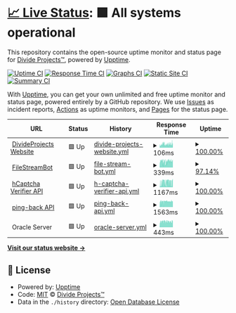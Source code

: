 # [📈 Live Status](https://status.divideprojects.com): <!--live status--> **🟩 All systems operational**

This repository contains the open-source uptime monitor and status page for [Divide Projects™](https://divideprojects.com), powered by [Upptime](https://github.com/upptime/upptime).

[![Uptime CI](https://github.com/divideprojects/uptime-monitor/workflows/Uptime%20CI/badge.svg)](https://github.com/divideprojects/uptime-monitor/actions?query=workflow%3A%22Uptime+CI%22)
[![Response Time CI](https://github.com/divideprojects/uptime-monitor/workflows/Response%20Time%20CI/badge.svg)](https://github.com/divideprojects/uptime-monitor/actions?query=workflow%3A%22Response+Time+CI%22)
[![Graphs CI](https://github.com/divideprojects/uptime-monitor/workflows/Graphs%20CI/badge.svg)](https://github.com/divideprojects/uptime-monitor/actions?query=workflow%3A%22Graphs+CI%22)
[![Static Site CI](https://github.com/divideprojects/uptime-monitor/workflows/Static%20Site%20CI/badge.svg)](https://github.com/divideprojects/uptime-monitor/actions?query=workflow%3A%22Static+Site+CI%22)
[![Summary CI](https://github.com/divideprojects/uptime-monitor/workflows/Summary%20CI/badge.svg)](https://github.com/divideprojects/uptime-monitor/actions?query=workflow%3A%22Summary+CI%22)

With [Upptime](https://upptime.js.org), you can get your own unlimited and free uptime monitor and status page, powered entirely by a GitHub repository. We use [Issues](https://github.com/divideprojects/uptime-monitor/issues) as incident reports, [Actions](https://github.com/divideprojects/uptime-monitor/actions) as uptime monitors, and [Pages](https://status.divideprojects.com) for the status page.

<!--start: status pages-->
<!-- This summary is generated by Upptime (https://github.com/upptime/upptime) -->
<!-- Do not edit this manually, your changes will be overwritten -->
<!-- prettier-ignore -->
| URL | Status | History | Response Time | Uptime |
| --- | ------ | ------- | ------------- | ------ |
| <img alt="" src="https://favicons.githubusercontent.com/divideprojects.com" height="13"> [DivideProjects Website](https://divideprojects.com) | 🟩 Up | [divide-projects-website.yml](https://github.com/divideprojects/uptime-monitor/commits/HEAD/history/divide-projects-website.yml) | <details><summary><img alt="Response time graph" src="./graphs/divide-projects-website/response-time-week.png" height="20"> 106ms</summary><br><a href="https://status.divideprojects.com/history/divide-projects-website"><img alt="Response time 121" src="https://img.shields.io/endpoint?url=https%3A%2F%2Fraw.githubusercontent.com%2Fdivideprojects%2Fuptime-monitor%2FHEAD%2Fapi%2Fdivide-projects-website%2Fresponse-time.json"></a><br><a href="https://status.divideprojects.com/history/divide-projects-website"><img alt="24-hour response time 121" src="https://img.shields.io/endpoint?url=https%3A%2F%2Fraw.githubusercontent.com%2Fdivideprojects%2Fuptime-monitor%2FHEAD%2Fapi%2Fdivide-projects-website%2Fresponse-time-day.json"></a><br><a href="https://status.divideprojects.com/history/divide-projects-website"><img alt="7-day response time 106" src="https://img.shields.io/endpoint?url=https%3A%2F%2Fraw.githubusercontent.com%2Fdivideprojects%2Fuptime-monitor%2FHEAD%2Fapi%2Fdivide-projects-website%2Fresponse-time-week.json"></a><br><a href="https://status.divideprojects.com/history/divide-projects-website"><img alt="30-day response time 121" src="https://img.shields.io/endpoint?url=https%3A%2F%2Fraw.githubusercontent.com%2Fdivideprojects%2Fuptime-monitor%2FHEAD%2Fapi%2Fdivide-projects-website%2Fresponse-time-month.json"></a><br><a href="https://status.divideprojects.com/history/divide-projects-website"><img alt="1-year response time 121" src="https://img.shields.io/endpoint?url=https%3A%2F%2Fraw.githubusercontent.com%2Fdivideprojects%2Fuptime-monitor%2FHEAD%2Fapi%2Fdivide-projects-website%2Fresponse-time-year.json"></a></details> | <details><summary><a href="https://status.divideprojects.com/history/divide-projects-website">100.00%</a></summary><a href="https://status.divideprojects.com/history/divide-projects-website"><img alt="All-time uptime 100.00%" src="https://img.shields.io/endpoint?url=https%3A%2F%2Fraw.githubusercontent.com%2Fdivideprojects%2Fuptime-monitor%2FHEAD%2Fapi%2Fdivide-projects-website%2Fuptime.json"></a><br><a href="https://status.divideprojects.com/history/divide-projects-website"><img alt="24-hour uptime 100.00%" src="https://img.shields.io/endpoint?url=https%3A%2F%2Fraw.githubusercontent.com%2Fdivideprojects%2Fuptime-monitor%2FHEAD%2Fapi%2Fdivide-projects-website%2Fuptime-day.json"></a><br><a href="https://status.divideprojects.com/history/divide-projects-website"><img alt="7-day uptime 100.00%" src="https://img.shields.io/endpoint?url=https%3A%2F%2Fraw.githubusercontent.com%2Fdivideprojects%2Fuptime-monitor%2FHEAD%2Fapi%2Fdivide-projects-website%2Fuptime-week.json"></a><br><a href="https://status.divideprojects.com/history/divide-projects-website"><img alt="30-day uptime 100.00%" src="https://img.shields.io/endpoint?url=https%3A%2F%2Fraw.githubusercontent.com%2Fdivideprojects%2Fuptime-monitor%2FHEAD%2Fapi%2Fdivide-projects-website%2Fuptime-month.json"></a><br><a href="https://status.divideprojects.com/history/divide-projects-website"><img alt="1-year uptime 100.00%" src="https://img.shields.io/endpoint?url=https%3A%2F%2Fraw.githubusercontent.com%2Fdivideprojects%2Fuptime-monitor%2FHEAD%2Fapi%2Fdivide-projects-website%2Fuptime-year.json"></a></details>
| <img alt="" src="https://favicons.githubusercontent.com/publiclink-bot.divideprojects.com" height="13"> [FileStreamBot](https://publiclink-bot.divideprojects.com) | 🟩 Up | [file-stream-bot.yml](https://github.com/divideprojects/uptime-monitor/commits/HEAD/history/file-stream-bot.yml) | <details><summary><img alt="Response time graph" src="./graphs/file-stream-bot/response-time-week.png" height="20"> 339ms</summary><br><a href="https://status.divideprojects.com/history/file-stream-bot"><img alt="Response time 349" src="https://img.shields.io/endpoint?url=https%3A%2F%2Fraw.githubusercontent.com%2Fdivideprojects%2Fuptime-monitor%2FHEAD%2Fapi%2Ffile-stream-bot%2Fresponse-time.json"></a><br><a href="https://status.divideprojects.com/history/file-stream-bot"><img alt="24-hour response time 363" src="https://img.shields.io/endpoint?url=https%3A%2F%2Fraw.githubusercontent.com%2Fdivideprojects%2Fuptime-monitor%2FHEAD%2Fapi%2Ffile-stream-bot%2Fresponse-time-day.json"></a><br><a href="https://status.divideprojects.com/history/file-stream-bot"><img alt="7-day response time 339" src="https://img.shields.io/endpoint?url=https%3A%2F%2Fraw.githubusercontent.com%2Fdivideprojects%2Fuptime-monitor%2FHEAD%2Fapi%2Ffile-stream-bot%2Fresponse-time-week.json"></a><br><a href="https://status.divideprojects.com/history/file-stream-bot"><img alt="30-day response time 349" src="https://img.shields.io/endpoint?url=https%3A%2F%2Fraw.githubusercontent.com%2Fdivideprojects%2Fuptime-monitor%2FHEAD%2Fapi%2Ffile-stream-bot%2Fresponse-time-month.json"></a><br><a href="https://status.divideprojects.com/history/file-stream-bot"><img alt="1-year response time 349" src="https://img.shields.io/endpoint?url=https%3A%2F%2Fraw.githubusercontent.com%2Fdivideprojects%2Fuptime-monitor%2FHEAD%2Fapi%2Ffile-stream-bot%2Fresponse-time-year.json"></a></details> | <details><summary><a href="https://status.divideprojects.com/history/file-stream-bot">97.14%</a></summary><a href="https://status.divideprojects.com/history/file-stream-bot"><img alt="All-time uptime 98.91%" src="https://img.shields.io/endpoint?url=https%3A%2F%2Fraw.githubusercontent.com%2Fdivideprojects%2Fuptime-monitor%2FHEAD%2Fapi%2Ffile-stream-bot%2Fuptime.json"></a><br><a href="https://status.divideprojects.com/history/file-stream-bot"><img alt="24-hour uptime 100.00%" src="https://img.shields.io/endpoint?url=https%3A%2F%2Fraw.githubusercontent.com%2Fdivideprojects%2Fuptime-monitor%2FHEAD%2Fapi%2Ffile-stream-bot%2Fuptime-day.json"></a><br><a href="https://status.divideprojects.com/history/file-stream-bot"><img alt="7-day uptime 97.14%" src="https://img.shields.io/endpoint?url=https%3A%2F%2Fraw.githubusercontent.com%2Fdivideprojects%2Fuptime-monitor%2FHEAD%2Fapi%2Ffile-stream-bot%2Fuptime-week.json"></a><br><a href="https://status.divideprojects.com/history/file-stream-bot"><img alt="30-day uptime 98.91%" src="https://img.shields.io/endpoint?url=https%3A%2F%2Fraw.githubusercontent.com%2Fdivideprojects%2Fuptime-monitor%2FHEAD%2Fapi%2Ffile-stream-bot%2Fuptime-month.json"></a><br><a href="https://status.divideprojects.com/history/file-stream-bot"><img alt="1-year uptime 98.91%" src="https://img.shields.io/endpoint?url=https%3A%2F%2Fraw.githubusercontent.com%2Fdivideprojects%2Fuptime-monitor%2FHEAD%2Fapi%2Ffile-stream-bot%2Fuptime-year.json"></a></details>
| <img alt="" src="https://favicons.githubusercontent.com/hcaptcha-verifier.divideprojects.com" height="13"> [hCaptcha Verifier API](https://hcaptcha-verifier.divideprojects.com/alive) | 🟩 Up | [h-captcha-verifier-api.yml](https://github.com/divideprojects/uptime-monitor/commits/HEAD/history/h-captcha-verifier-api.yml) | <details><summary><img alt="Response time graph" src="./graphs/h-captcha-verifier-api/response-time-week.png" height="20"> 1167ms</summary><br><a href="https://status.divideprojects.com/history/h-captcha-verifier-api"><img alt="Response time 1129" src="https://img.shields.io/endpoint?url=https%3A%2F%2Fraw.githubusercontent.com%2Fdivideprojects%2Fuptime-monitor%2FHEAD%2Fapi%2Fh-captcha-verifier-api%2Fresponse-time.json"></a><br><a href="https://status.divideprojects.com/history/h-captcha-verifier-api"><img alt="24-hour response time 1246" src="https://img.shields.io/endpoint?url=https%3A%2F%2Fraw.githubusercontent.com%2Fdivideprojects%2Fuptime-monitor%2FHEAD%2Fapi%2Fh-captcha-verifier-api%2Fresponse-time-day.json"></a><br><a href="https://status.divideprojects.com/history/h-captcha-verifier-api"><img alt="7-day response time 1167" src="https://img.shields.io/endpoint?url=https%3A%2F%2Fraw.githubusercontent.com%2Fdivideprojects%2Fuptime-monitor%2FHEAD%2Fapi%2Fh-captcha-verifier-api%2Fresponse-time-week.json"></a><br><a href="https://status.divideprojects.com/history/h-captcha-verifier-api"><img alt="30-day response time 1129" src="https://img.shields.io/endpoint?url=https%3A%2F%2Fraw.githubusercontent.com%2Fdivideprojects%2Fuptime-monitor%2FHEAD%2Fapi%2Fh-captcha-verifier-api%2Fresponse-time-month.json"></a><br><a href="https://status.divideprojects.com/history/h-captcha-verifier-api"><img alt="1-year response time 1129" src="https://img.shields.io/endpoint?url=https%3A%2F%2Fraw.githubusercontent.com%2Fdivideprojects%2Fuptime-monitor%2FHEAD%2Fapi%2Fh-captcha-verifier-api%2Fresponse-time-year.json"></a></details> | <details><summary><a href="https://status.divideprojects.com/history/h-captcha-verifier-api">100.00%</a></summary><a href="https://status.divideprojects.com/history/h-captcha-verifier-api"><img alt="All-time uptime 100.00%" src="https://img.shields.io/endpoint?url=https%3A%2F%2Fraw.githubusercontent.com%2Fdivideprojects%2Fuptime-monitor%2FHEAD%2Fapi%2Fh-captcha-verifier-api%2Fuptime.json"></a><br><a href="https://status.divideprojects.com/history/h-captcha-verifier-api"><img alt="24-hour uptime 100.00%" src="https://img.shields.io/endpoint?url=https%3A%2F%2Fraw.githubusercontent.com%2Fdivideprojects%2Fuptime-monitor%2FHEAD%2Fapi%2Fh-captcha-verifier-api%2Fuptime-day.json"></a><br><a href="https://status.divideprojects.com/history/h-captcha-verifier-api"><img alt="7-day uptime 100.00%" src="https://img.shields.io/endpoint?url=https%3A%2F%2Fraw.githubusercontent.com%2Fdivideprojects%2Fuptime-monitor%2FHEAD%2Fapi%2Fh-captcha-verifier-api%2Fuptime-week.json"></a><br><a href="https://status.divideprojects.com/history/h-captcha-verifier-api"><img alt="30-day uptime 100.00%" src="https://img.shields.io/endpoint?url=https%3A%2F%2Fraw.githubusercontent.com%2Fdivideprojects%2Fuptime-monitor%2FHEAD%2Fapi%2Fh-captcha-verifier-api%2Fuptime-month.json"></a><br><a href="https://status.divideprojects.com/history/h-captcha-verifier-api"><img alt="1-year uptime 100.00%" src="https://img.shields.io/endpoint?url=https%3A%2F%2Fraw.githubusercontent.com%2Fdivideprojects%2Fuptime-monitor%2FHEAD%2Fapi%2Fh-captcha-verifier-api%2Fuptime-year.json"></a></details>
| <img alt="" src="https://favicons.githubusercontent.com/ping-back.divideprojects.com" height="13"> [ping-back API](https://ping-back.divideprojects.com/alive) | 🟩 Up | [ping-back-api.yml](https://github.com/divideprojects/uptime-monitor/commits/HEAD/history/ping-back-api.yml) | <details><summary><img alt="Response time graph" src="./graphs/ping-back-api/response-time-week.png" height="20"> 1563ms</summary><br><a href="https://status.divideprojects.com/history/ping-back-api"><img alt="Response time 1506" src="https://img.shields.io/endpoint?url=https%3A%2F%2Fraw.githubusercontent.com%2Fdivideprojects%2Fuptime-monitor%2FHEAD%2Fapi%2Fping-back-api%2Fresponse-time.json"></a><br><a href="https://status.divideprojects.com/history/ping-back-api"><img alt="24-hour response time 1656" src="https://img.shields.io/endpoint?url=https%3A%2F%2Fraw.githubusercontent.com%2Fdivideprojects%2Fuptime-monitor%2FHEAD%2Fapi%2Fping-back-api%2Fresponse-time-day.json"></a><br><a href="https://status.divideprojects.com/history/ping-back-api"><img alt="7-day response time 1563" src="https://img.shields.io/endpoint?url=https%3A%2F%2Fraw.githubusercontent.com%2Fdivideprojects%2Fuptime-monitor%2FHEAD%2Fapi%2Fping-back-api%2Fresponse-time-week.json"></a><br><a href="https://status.divideprojects.com/history/ping-back-api"><img alt="30-day response time 1506" src="https://img.shields.io/endpoint?url=https%3A%2F%2Fraw.githubusercontent.com%2Fdivideprojects%2Fuptime-monitor%2FHEAD%2Fapi%2Fping-back-api%2Fresponse-time-month.json"></a><br><a href="https://status.divideprojects.com/history/ping-back-api"><img alt="1-year response time 1506" src="https://img.shields.io/endpoint?url=https%3A%2F%2Fraw.githubusercontent.com%2Fdivideprojects%2Fuptime-monitor%2FHEAD%2Fapi%2Fping-back-api%2Fresponse-time-year.json"></a></details> | <details><summary><a href="https://status.divideprojects.com/history/ping-back-api">100.00%</a></summary><a href="https://status.divideprojects.com/history/ping-back-api"><img alt="All-time uptime 100.00%" src="https://img.shields.io/endpoint?url=https%3A%2F%2Fraw.githubusercontent.com%2Fdivideprojects%2Fuptime-monitor%2FHEAD%2Fapi%2Fping-back-api%2Fuptime.json"></a><br><a href="https://status.divideprojects.com/history/ping-back-api"><img alt="24-hour uptime 100.00%" src="https://img.shields.io/endpoint?url=https%3A%2F%2Fraw.githubusercontent.com%2Fdivideprojects%2Fuptime-monitor%2FHEAD%2Fapi%2Fping-back-api%2Fuptime-day.json"></a><br><a href="https://status.divideprojects.com/history/ping-back-api"><img alt="7-day uptime 100.00%" src="https://img.shields.io/endpoint?url=https%3A%2F%2Fraw.githubusercontent.com%2Fdivideprojects%2Fuptime-monitor%2FHEAD%2Fapi%2Fping-back-api%2Fuptime-week.json"></a><br><a href="https://status.divideprojects.com/history/ping-back-api"><img alt="30-day uptime 100.00%" src="https://img.shields.io/endpoint?url=https%3A%2F%2Fraw.githubusercontent.com%2Fdivideprojects%2Fuptime-monitor%2FHEAD%2Fapi%2Fping-back-api%2Fuptime-month.json"></a><br><a href="https://status.divideprojects.com/history/ping-back-api"><img alt="1-year uptime 100.00%" src="https://img.shields.io/endpoint?url=https%3A%2F%2Fraw.githubusercontent.com%2Fdivideprojects%2Fuptime-monitor%2FHEAD%2Fapi%2Fping-back-api%2Fuptime-year.json"></a></details>
| <img alt="" src="https://favicons.githubusercontent.com/null" height="13"> Oracle Server | 🟩 Up | [oracle-server.yml](https://github.com/divideprojects/uptime-monitor/commits/HEAD/history/oracle-server.yml) | <details><summary><img alt="Response time graph" src="./graphs/oracle-server/response-time-week.png" height="20"> 443ms</summary><br><a href="https://status.divideprojects.com/history/oracle-server"><img alt="Response time 480" src="https://img.shields.io/endpoint?url=https%3A%2F%2Fraw.githubusercontent.com%2Fdivideprojects%2Fuptime-monitor%2FHEAD%2Fapi%2Foracle-server%2Fresponse-time.json"></a><br><a href="https://status.divideprojects.com/history/oracle-server"><img alt="24-hour response time 452" src="https://img.shields.io/endpoint?url=https%3A%2F%2Fraw.githubusercontent.com%2Fdivideprojects%2Fuptime-monitor%2FHEAD%2Fapi%2Foracle-server%2Fresponse-time-day.json"></a><br><a href="https://status.divideprojects.com/history/oracle-server"><img alt="7-day response time 443" src="https://img.shields.io/endpoint?url=https%3A%2F%2Fraw.githubusercontent.com%2Fdivideprojects%2Fuptime-monitor%2FHEAD%2Fapi%2Foracle-server%2Fresponse-time-week.json"></a><br><a href="https://status.divideprojects.com/history/oracle-server"><img alt="30-day response time 480" src="https://img.shields.io/endpoint?url=https%3A%2F%2Fraw.githubusercontent.com%2Fdivideprojects%2Fuptime-monitor%2FHEAD%2Fapi%2Foracle-server%2Fresponse-time-month.json"></a><br><a href="https://status.divideprojects.com/history/oracle-server"><img alt="1-year response time 480" src="https://img.shields.io/endpoint?url=https%3A%2F%2Fraw.githubusercontent.com%2Fdivideprojects%2Fuptime-monitor%2FHEAD%2Fapi%2Foracle-server%2Fresponse-time-year.json"></a></details> | <details><summary><a href="https://status.divideprojects.com/history/oracle-server">100.00%</a></summary><a href="https://status.divideprojects.com/history/oracle-server"><img alt="All-time uptime 100.00%" src="https://img.shields.io/endpoint?url=https%3A%2F%2Fraw.githubusercontent.com%2Fdivideprojects%2Fuptime-monitor%2FHEAD%2Fapi%2Foracle-server%2Fuptime.json"></a><br><a href="https://status.divideprojects.com/history/oracle-server"><img alt="24-hour uptime 100.00%" src="https://img.shields.io/endpoint?url=https%3A%2F%2Fraw.githubusercontent.com%2Fdivideprojects%2Fuptime-monitor%2FHEAD%2Fapi%2Foracle-server%2Fuptime-day.json"></a><br><a href="https://status.divideprojects.com/history/oracle-server"><img alt="7-day uptime 100.00%" src="https://img.shields.io/endpoint?url=https%3A%2F%2Fraw.githubusercontent.com%2Fdivideprojects%2Fuptime-monitor%2FHEAD%2Fapi%2Foracle-server%2Fuptime-week.json"></a><br><a href="https://status.divideprojects.com/history/oracle-server"><img alt="30-day uptime 100.00%" src="https://img.shields.io/endpoint?url=https%3A%2F%2Fraw.githubusercontent.com%2Fdivideprojects%2Fuptime-monitor%2FHEAD%2Fapi%2Foracle-server%2Fuptime-month.json"></a><br><a href="https://status.divideprojects.com/history/oracle-server"><img alt="1-year uptime 100.00%" src="https://img.shields.io/endpoint?url=https%3A%2F%2Fraw.githubusercontent.com%2Fdivideprojects%2Fuptime-monitor%2FHEAD%2Fapi%2Foracle-server%2Fuptime-year.json"></a></details>

<!--end: status pages-->

[**Visit our status website →**](https://status.divideprojects.com)

## 📄 License

- Powered by: [Upptime](https://github.com/upptime/upptime)
- Code: [MIT](./LICENSE) © [Divide Projects™](https://divideprojects.com)
- Data in the `./history` directory: [Open Database License](https://opendatacommons.org/licenses/odbl/1-0/)
